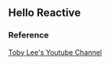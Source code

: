 ## Hello Reactive



### Reference

[Toby Lee's Youtube Channel](https://www.youtube.com/channel/UCcqH2RV1-9ebRBhmN_uaSNg)